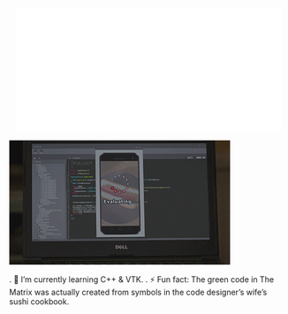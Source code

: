   <p align="center">
  <img src="https://github.com/yarenakin/yarenakin/blob/main/assets/hello.gif" alt="animated" /></p>


   ![](https://github.com/yarenakin/yarenakin/blob/main/assets/giphy.gif)

. 🌱 I’m currently learning C++ & VTK.
. ⚡ Fun fact: The green code in The Matrix was actually created from symbols in the code designer’s wife’s sushi cookbook.

